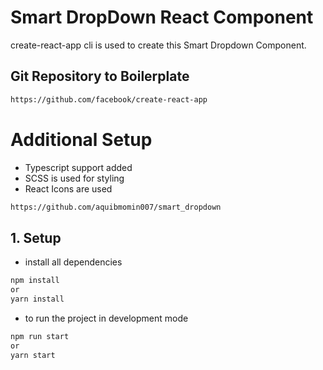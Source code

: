 # Smart DropDown React Component
create-react-app cli is used to create this Smart Dropdown Component.
## Git Repository to Boilerplate
```bash
https://github.com/facebook/create-react-app
```

# Additional Setup
* Typescript support added
* SCSS is used for styling
* React Icons are used


```bash
https://github.com/aquibmomin007/smart_dropdown
```

## 1. Setup
- install all dependencies
```bash
npm install
or 
yarn install
```
- to run the project in development mode
```bash
npm run start
or 
yarn start
```
